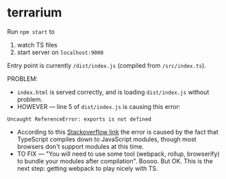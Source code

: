 # terrarium

Run `npm start` to
  1. watch TS files
  2. start server on `localhost:9000`

Entry point is currently `/dist/index.js` (compiled from `/src/index.ts`).

PROBLEM:
  - `index.html` is served correctly, and is loading `dist/index.js` without problem.
  - HOWEVER — line 5 of `dist/index.js` is causing this error:
  ```
  Uncaught ReferenceError: exports is not defined
  ```
  - According to this [Stackoverflow link](https://stackoverflow.com/questions/54670544/how-to-fix-referenceerror-exports-is-not-defined-in-a-pure-typescript-project) the error is caused by the fact that TypeScript compiles down to JavaScript modules, though most browsers don't support modules at this time. 
  - TO FIX — "You will need to use some tool (webpack, rollup, browserify) to bundle your modules after compilation". Boooo. But OK. This is the next step: getting webpack to play nicely with TS.
